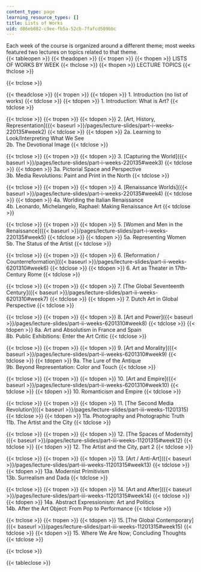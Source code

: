 ```yaml
---
content_type: page
learning_resource_types: []
title: Lists of Works
uid: d86eb082-c9ee-fb5a-52cb-7fafcd509bbc
---
```


Each week of the course is organized around a different theme; most weeks featured two lectures on topics related to that theme.  
{{< tableopen >}}
{{< theadopen >}}
{{< tropen >}}
{{< thopen >}}
LISTS OF WORKS BY WEEK
{{< thclose >}}
{{< thopen >}}
LECTURE TOPICS
{{< thclose >}}

{{< trclose >}}

{{< theadclose >}}
{{< tropen >}}
{{< tdopen >}}
1\. Introduction (no list of works)
{{< tdclose >}}
{{< tdopen >}}
1\. Introduction: What is Art?
{{< tdclose >}}

{{< trclose >}}
{{< tropen >}}
{{< tdopen >}}
2\. [Art, History, Representation]({{< baseurl >}}/pages/lecture-slides/part-i-weeks-220135#week2)
{{< tdclose >}}
{{< tdopen >}}
2a. Learning to Look/Interpreting What We See  
2b. The Devotional Image
{{< tdclose >}}

{{< trclose >}}
{{< tropen >}}
{{< tdopen >}}
3\. [Capturing the World]({{< baseurl >}}/pages/lecture-slides/part-i-weeks-220135#week3) 
{{< tdclose >}}
{{< tdopen >}}
3a. Pictorial Space and Perspective  
3b. Media Revolutions: Paint and Print in the North
{{< tdclose >}}

{{< trclose >}}
{{< tropen >}}
{{< tdopen >}}
4\. [Renaissance Worlds]({{< baseurl >}}/pages/lecture-slides/part-i-weeks-220135#week4) 
{{< tdclose >}}
{{< tdopen >}}
4a. Worlding the Italian Renaissance  
4b. Leonardo, Michelangelo, Raphael: Making Renaissance Art
{{< tdclose >}}

{{< trclose >}}
{{< tropen >}}
{{< tdopen >}}
5\. [Women and Men in the Renaissance]({{< baseurl >}}/pages/lecture-slides/part-i-weeks-220135#week5)
{{< tdclose >}}
{{< tdopen >}}
5a. Representing Women  
5b. The Status of the Artist
{{< tdclose >}}

{{< trclose >}}
{{< tropen >}}
{{< tdopen >}}
6\. [Reformation / Counterreformation]({{< baseurl >}}/pages/lecture-slides/part-ii-weeks-6201310#week6) 
{{< tdclose >}}
{{< tdopen >}}
6\. Art as Theater in 17th-Century Rome
{{< tdclose >}}

{{< trclose >}}
{{< tropen >}}
{{< tdopen >}}
7\. [The Global Seventeenth Century]({{< baseurl >}}/pages/lecture-slides/part-ii-weeks-6201310#week7) 
{{< tdclose >}}
{{< tdopen >}}
7\. Dutch Art in Global Perspective
{{< tdclose >}}

{{< trclose >}}
{{< tropen >}}
{{< tdopen >}}
8\. [Art and Power]({{< baseurl >}}/pages/lecture-slides/part-ii-weeks-6201310#week8) 
{{< tdclose >}}
{{< tdopen >}}
8a. Art and Absolutism in France and Spain  
8b. Public Exhibitions: Enter the Art Critic
{{< tdclose >}}

{{< trclose >}}
{{< tropen >}}
{{< tdopen >}}
9. [Art and Morality]({{< baseurl >}}/pages/lecture-slides/part-ii-weeks-6201310#week9)
{{< tdclose >}}
{{< tdopen >}}
9a. The Lure of the Antique  
9b. Beyond Representation: Color and Touch
{{< tdclose >}}

{{< trclose >}}
{{< tropen >}}
{{< tdopen >}}
10\. [Art and Empire]({{< baseurl >}}/pages/lecture-slides/part-ii-weeks-6201310#week10) 
{{< tdclose >}}
{{< tdopen >}}
10\. Romanticism and Empire
{{< tdclose >}}

{{< trclose >}}
{{< tropen >}}
{{< tdopen >}}
11\. [The Second Media Revolution]({{< baseurl >}}/pages/lecture-slides/part-iii-weeks-11201315)
{{< tdclose >}}
{{< tdopen >}}
11a. Photography and Photographic Truth  
11b. The Artist and the City
{{< tdclose >}}

{{< trclose >}}
{{< tropen >}}
{{< tdopen >}}
12\. [The Spaces of Modernity]({{< baseurl >}}/pages/lecture-slides/part-iii-weeks-11201315#week12)
{{< tdclose >}}
{{< tdopen >}}
12\. The Artist and the City, part 2
{{< tdclose >}}

{{< trclose >}}
{{< tropen >}}
{{< tdopen >}}
13\. [Art / Anti-Art]({{< baseurl >}}/pages/lecture-slides/part-iii-weeks-11201315#week13)
{{< tdclose >}}
{{< tdopen >}}
13a. Modernist Primitivism  
13b. Surrealism and Dada
{{< tdclose >}}

{{< trclose >}}
{{< tropen >}}
{{< tdopen >}}
14\. [Art and After]({{< baseurl >}}/pages/lecture-slides/part-iii-weeks-11201315#week14)
{{< tdclose >}}
{{< tdopen >}}
14a. Abstract Expressionism: Art and Politics  
14b. After the Art Object: From Pop to Performance
{{< tdclose >}}

{{< trclose >}}
{{< tropen >}}
{{< tdopen >}}
15\. [The Global Contemporary]({{< baseurl >}}/pages/lecture-slides/part-iii-weeks-11201315#week15)
{{< tdclose >}}
{{< tdopen >}}
15\. Where We Are Now; Concluding Thoughts
{{< tdclose >}}

{{< trclose >}}

{{< tableclose >}}
